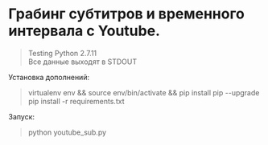 Грабинг субтитров и временного интервала с Youtube.
==========================================================

>Testing Python 2.7.11 <br/>
>Все данные выходят в STDOUT

Установка дополнений:

>virtualenv env && source env/bin/activate && pip install pip --upgrade <br/>
>pip install -r requirements.txt<br/>

Запуск:<br/>
>python youtube_sub.py<br/>
